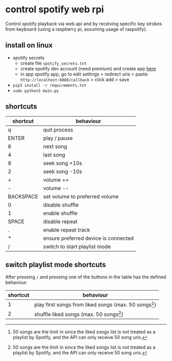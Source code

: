 # control spotify web rpi
Control spotify playback via web api and by receiving specific key strokes from keyboard (using a raspberry pi, assuming usage of raspotify).

## install on linux
* spotify secrets
  * create file `spotify_secrets.txt`
  * create spotify dev account (need premium) and create app [here](https://developer.spotify.com/dashboard/login)
  * in app spotify app, go to edit settings > redirect uris > paste: `http://localhost:8888/callback` > click add > save
* `pip3 install -r requirements.txt`
* `sudo python3 main.py`

## shortcuts
shortcut | behaviour
--- | ---
q | quit process
ENTER | play / pause
6 | next song
4 | last song
8 | seek song +10s
2 | seek song -10s
\+ | volume ++
\- | volume --
BACKSPACE | set volume to preferred volume
0 | disable shuffle
1 | enable shuffle
SPACE | disable repeat
. | enable repeat track
\* | ensure preferred device is connected
/ | switch to start playlist mode

## switch playlist mode shortcuts
After pressing `/` and pressing one of the buttons in the table has the defined behaviour.

shortcut | behaviour
--- | ---
1 | play first songs from liked songs (max. 50 songs[^1])
2 | shuffle liked songs (max. 50 songs[^1])


[^1]: 50 songs are the limit in since the liked songs list is not treated as a playlist by Spotify, and the API can only receive 50 song uris.